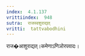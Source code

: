 ```yaml
---
index:  4.1.137
vrittiindex:  948
sutra:  राजस्वशुराद्यत्
vritti:  tattvabodhini 
---
```


राज�आशुराद्यत्।कमेणाऽणिञोरपवादः।

